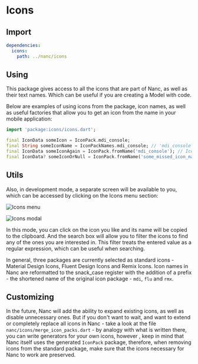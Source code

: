# Icons

## Import

```yaml
dependencies:
  icons:
    path: ../nanc/icons
```

## Using

This package gives access to all the icons that are part of Nanc, as well as their text names. Which can be useful if you are creating a Model with code.

Below are examples of using icons from the package, icon names, as well as useful factories that allow you to get an icon from the name in your mobile application:

```dart
import 'package:icons/icons.dart';

final IconData someIcon = IconPack.mdi_console;
final String someIconName = IconPackNames.mdi_console; // 'mdi_console'
final IconData someIconAgain = IconPack.fromName('mdi_console'); // IconPack.mdi_console
final IconData? someIconOrNull = IconPack.fromName('some_missed_icon_name'); // null
```

## Utils

Also, in development mode, a separate screen will be available to you, which can be accessed by clicking on the Icons menu section:

![Icons menu](/screenshots/icons_menu.png)

![Icons modal](/screenshots/icons_modal.png)

In this mode, you can click on the icon you like and its name will be copied to the clipboard. And the search box will allow you to filter the icons to find any of the ones you are interested in. This filter treats the entered value as a regular expression, which can be useful when searching.

In general, three packages are currently selected as standard icons - Material Design Icons, Fluent Design Icons and Remix Icons. Icon names in Nanc are reformatted to the snack_case register with the addition of a prefix - the shortened name of the original icon package - `mdi`, `flu` and `rmx`.

## Customizing

In the future, Nanc will add the ability to expand existing icons, as well as disable unnecessary ones. But if you don't want to wait, and want to extend or completely replace all icons in Nanc - take a look at the file `nanc/icons/merge_icon_packs.dart` - by analogy with what is written there, you can write generators for your own icons, however , keep in mind that Nanc itself uses the generated `IconPack` package, therefore, when removing icons from the standard package, make sure that the icons necessary for Nanc to work are preserved.